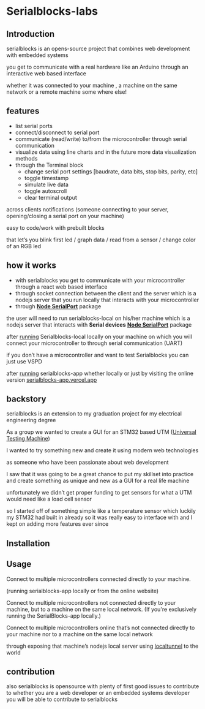 # Serialblocks-labs

## **Introduction**

serialblocks is an opens-source project that combines web development with embedded systems

you get to communicate with a real hardware like an Arduino through an interactive web based interface

whether it was connected to your machine , a machine on the same network or a remote machine some where else!

## **features**

- list serial ports
- connect/disconnect to serial port
- communicate (read/write) to/from the microcontroller through serial communication
- visualize data using line charts and in the future more data visualization methods
- through the Terminal block
    - change serial port settings [baudrate, data bits, stop bits, parity, etc]
    - toggle timestamp
    - simulate live data
    - toggle autoscroll
    - clear terminal output

across clients notifications (someone connecting to your server, opening/closing a serial port on your machine)

easy to code/work with prebuilt blocks 

that let’s you blink first led / graph data / read from a sensor / change color of an RGB led

## **how it works**

- with serialblocks you get to communicate with your microcontroller through a react web based interface
- through socket connection between the client and the server which is a nodejs server that you run locally that interacts with your microcontroller
- through **[Node SerialPort](https://serialport.io/)** package

the user will need to run serialblocks-local on his/her machine which is a nodejs server that interacts with **Serial devices** **[Node SerialPort](https://serialport.io/)** package

after [running](https://www.notion.so/Serialblocks-labs-33152387c628481bbe41b0e766a0d3d3?pvs=21) Serialblocks-local locally on your machine on which you will connect your microcontroller to through serial communication (UART)

if you don’t have a microcontroller and want to test Serialblocks you can just use VSPD

after [running](https://www.notion.so/Serialblocks-labs-33152387c628481bbe41b0e766a0d3d3?pvs=21) serialblocks-app whether locally or just by visiting the online version [serialblocks-app.vercel.app](http://serialblocks-app.vercel.app)

## **backstory**

serialblocks is an extension to my graduation project for my electrical engineering degree

As a group we wanted to create a GUI for an STM32 based UTM ([Universal Testing Machine](https://en.wikipedia.org/wiki/Universal_testing_machine)) 

I wanted to try something new and create it using modern web technologies 

as someone who have been passionate about web development 

I saw that it was going to be a great chance to put my skillset into practice and create something as unique and new as a GUI for a real life machine

unfortunately we didn’t get proper funding to get sensors for what a UTM would need like a load cell sensor

so I started off of something simple like a temperature sensor which luckily my STM32 had built in already so it was really easy to interface with and I kept on adding more features ever since

## Installation

## **Usage**

Connect to multiple microcontrollers connected directly to your machine.

(running serialblocks-app locally or from the online website)

Connect to multiple microcontrollers not connected directly to your machine, but to a machine on the same local network.
(If you're exclusively running the SerialBlocks-app locally.)

Connect to multiple microcontrollers online that’s not connected directly to your machine nor to a machine on the same local network 

through exposing that machine’s nodejs local server using [localtunnel](https://github.com/localtunnel/localtunnel) to the world

## **contribution**

also serialblocks is opensource with plenty of first good issues to contribute to
whether you are a web developer or an embedded systems developer you will be able to contribute to serialblocks
